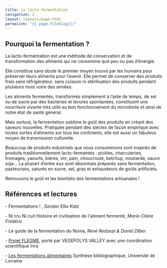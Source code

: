 ```yaml
---
title: La lacto-fermentation
navigation: 3
layout: layouts/page.html
permalink: "{{ page.fileSlug}}/"
---
```

## Pourquoi la fermentation ?

La lacto-fermentation est une méthode de conservation et de transformation des aliments qui ne consomme que peu ou pas d’énergie.


Elle constitue sans doute le premier moyen trouvé par les humains pour préserver leurs aliments pour l’avenir. Elle permet de conserver des produits frais sans réfrigérateur, sans cuisson ni stérilisation des produits pendant plusieurs mois voire des années.


Les aliments fermentés, transformés simplement à l’aide de temps, de sel ou de sucre par des bactéries et levures spontanées, constituent une nourriture vivante très utile au bon fonctionnement du microbiote et ainsi de notre état de santé général.


Mais surtout, la fermentation sublime le goût des produits en créant des saveurs nouvelles.
Pratiquée pendant des siècles de façon empirique avec toutes sortes d’aliments sur tous les continents, elle est aussi un fabuleux moyen de transmission culturelle.


Beaucoup de produits industriels que nous consommons sont inspirés de produits traditionnellement lacto-fermentés : pickles, charcuteries, fromages, yaourts, bières, vin, pain, choucroute, ketchup, moutarde, sauce soja...
La plupart d’entre eux sont désormais préparés sans fermentation, pasteurisés, saturés en sucre, sel, gras et exhausteurs de goûts artificiels.

Retrouvons le goût et les bienfaits des fermentations artisanales !

## Références et lectures 

\- Fermentations ! , *Sandor Ellix Katz*

\- Ni cru Ni cuit  Histoire et civilisation de l'aliment fermenté, *Marie-Claire Frédéric* 

\- Le guide de la fermentation du Noma, *René Redzepi & David Zilber*

\- [Projet FLEGME](https://www.vegepolys-valley.eu/media/flegme_flyer_191007.pdf), porté par VEGEPOLYS VALLEY avec une coordination scientifique Inra

\- [Les fermentations alimentaires](https://ensaia.univ-lorraine.fr/sites/ensaia.univ-lorraine.fr/files/users/telechargements/rapport_final_fermentation2.pdf) Synthèse bibliographique, Université de Lorraine